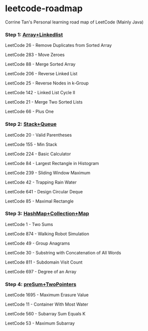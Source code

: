 # leetcode-roadmap
Corrine Tan's Personal learning road map of LeetCode (Mainly Java)

### Step 1: [Array+Linkedlist](https://github.com/CorrineTan/leetcode-roadmap/tree/main/Array%2BLinkedlist)  

LeetCode 26 - Remove Duplicates from Sorted Array

LeetCode 283 - Move Zeroes

LeetCode 88 - Merge Sorted Array

LeetCode 206 - Reverse Linked List

LeetCode 25 - Reverse Nodes in k-Group

LeetCode 142 - Linked List Cycle II

LeetCode 21 - Merge Two Sorted Lists

LeetCode 66 - Plus One

### Step 2: [Stack+Queue](https://github.com/CorrineTan/leetcode-roadmap/tree/main/Stack%2BQueue)  

LeetCode 20 - Valid Parentheses

LeetCode 155 - Min Stack

LeetCode 224 - Basic Calculator

LeetCode 84 -  Largest Rectangle in Histogram

LeetCode 239 -  Sliding Window Maximum

LeetCode 42 - Trapping Rain Water

LeetCode 641 - Design Circular Deque

LeetCode 85 - Maximal Rectangle

### Step 3: [HashMap+Collection+Map](https://github.com/CorrineTan/leetcode-roadmap/tree/main/HashMap%2BCollection%2BMap)  

LeetCode 1 - Two Sums

LeetCode 874 - Walking Robot Simulation

LeetCode 49 - Group Anagrams

LeetCode 30 - Substring with Concatenation of All Words

LeetCode 811 - Subdomain Visit Count

LeetCode 697 - Degree of an Array

### Step 4: [preSum+TwoPointers](https://github.com/CorrineTan/leetcode-roadmap/tree/main/preSum%2BTwoPointers)

LeetCode 1695 - Maximum Erasure Value  

LeetCode 11 - Container With Most Water

LeetCode 560 - Subarray Sum Equals K

LeetCode 53 - Maximum Subarray
